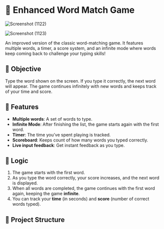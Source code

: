# 📝 Enhanced Word Match Game


![Screenshot (1122)](https://github.com/user-attachments/assets/4c06d2d7-0389-425c-8cb1-d054d868f953)

![Screenshot (1123)](https://github.com/user-attachments/assets/937e675e-6f7a-48b9-954a-d1ade041648f)





An improved version of the classic word-matching game. It features multiple words, a timer, a score system, and an infinite mode where words keep coming back to challenge your typing skills!

## 🎯 Objective

Type the word shown on the screen. If you type it correctly, the next word will appear. The game continues infinitely with new words and keeps track of your time and score.

## 🚀 Features

- **Multiple words**: A set of words to type.
- **Infinite Mode**: After finishing the list, the game starts again with the first word.
- **Timer**: The time you’ve spent playing is tracked.
- **Scoreboard**: Keeps count of how many words you typed correctly.
- **Live input feedback**: Get instant feedback as you type.

## 🧠 Logic

1. The game starts with the first word.
2. As you type the word correctly, your score increases, and the next word is displayed.
3. When all words are completed, the game continues with the first word again, keeping the game **infinite**.
4. You can track your **time** (in seconds) and **score** (number of correct words typed).

## 📁 Project Structure

